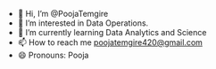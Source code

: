 - 👋 Hi, I’m @PoojaTemgire
- 👀 I’m interested in Data Operations.
- 🌱 I’m currently learning Data Analytics and Science
- 📫 How to reach me poojatemgire420@gmail.com
- 😄 Pronouns: Pooja


<!---
PoojaTemgire/PoojaTemgire is a ✨ special ✨ repository because its `README.md` (this file) appears on your GitHub profile.
You can click the Preview link to take a look at your changes.
--->
